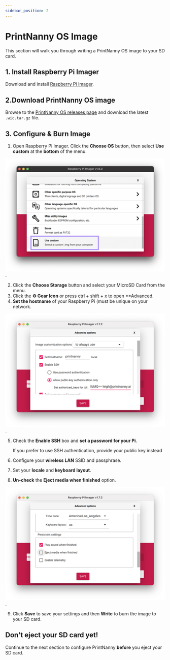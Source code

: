 ```yaml
---
sidebar_position: 2
---
```


# PrintNanny OS Image

This section will walk you through writing a PrintNanny OS image to your SD card.

## 1. Install Raspberry Pi Imager

Download and install [Raspberry Pi Imager](https://www.raspberrypi.com/software/).

## 2.Download PrintNanny OS image 

Browse to the [PrintNanny OS releases page](https://github.com/bitsy-ai/printnanny-os/releases) and download the latest `.wic.tar.gz` file.

## 3. Configure & Burn Image

1. Open Raspberry Pi Imager. Click the **Choose OS** button, then select **Use custom** at the **bottom** of the menu.

![Selecting the custom menu in Raspberry Pi Imager](./img/rpi-imager-select-custom.png).


2. Click the **Choose Storage** button and select your MicroSD Card from the menu.
3. Click the **⚙️ Gear Icon** or press ctrl + shift + x to open **Advanced.
4. **Set the hostname** of your Raspberry Pi (must be unique on your network.

![Selecting the custom menu in Raspberry Pi Imager](./img/rpi-imager-hostname.png).

5. Check the __Enable SSH__ box and **set a password for your Pi**.

    If you prefer to use SSH authentication, provide your public key instead
6. Configure your **wireless LAN** SSID and passphrase.
7. Set your **locale** and **keyboard layout**.
8. **Un-check** the __Eject media when finished__ option.

![Selecting the custom menu in Raspberry Pi Imager](./img/rpi-imager-eject-media.png).

9. Click **Save** to save your settings and then **Write** to burn the image to your SD card.

## Don't eject your SD card yet!

Continue to the next section to configure PrintNanny **before** you eject your SD card.

